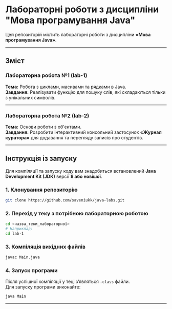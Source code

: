 # Лабораторні роботи з дисципліни "Мова програмування Java"

Цей репозиторій містить лабораторні роботи з дисципліни **«Мова програмування Java»**.

---

## Зміст

### **Лабораторна робота №1 (lab-1)**
**Тема:** Робота з циклами, масивами та рядками в Java.  
**Завдання:** Реалізувати функцію для пошуку слів, які складаються тільки з унікальних символів.

---

### **Лабораторна робота №2 (lab-2)**
**Тема:** Основи роботи з об'єктами.  
**Завдання:** Розробити інтерактивний консольний застосунок **«Журнал куратора»** для додавання та перегляду записів про студентів.

---

## Інструкція із запуску

Для компіляції та запуску коду вам знадобиться встановлений **Java Development Kit (JDK)** версії **8 або новішої**.

### 1. Клонування репозиторію
```bash
git clone https://github.com/saveniukk/java-labs.git
```

### 2. Перехід у теку з потрібною лабораторною роботою
```bash
cd <назва_теки_лабораторної>
# Наприклад:
cd lab-1
```

### 3. Компіляція вихідних файлів
```bash
javac Main.java
```

### 4. Запуск програми
Після успішної компіляції у теці з’являться `.class` файли.  
Для запуску програми виконайте:
```bash
java Main
```

---